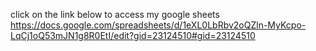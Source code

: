 click on the link below to access my google sheets
https://docs.google.com/spreadsheets/d/1eXL0LbRbv2oQZln-MyKcpo-LqCj1oQ53mJN1g8R0EtI/edit?gid=23124510#gid=23124510